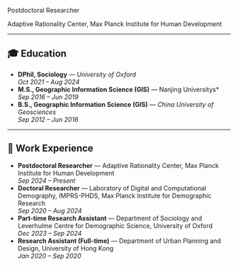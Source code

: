 
<p class="custom-title">Postdoctoral Researcher</p>
<p class="custom-subtitle">Adaptive Rationality Center, Max Planck Institute for Human Development</p> 

---

## 🎓 Education
- **DPhil, Sociology** — *University of Oxford*  
  *Oct 2021 – Aug 2024*
- **M.S., Geographic Information Science (GIS)** — Nanjing Universitys*  
  *Sep 2016 – Jun 2019*
- **B.S., Geographic Information Science (GIS)** — *China University of Geosciences*  
  *Sep 2012 – Jun 2016*

---

## 💼 Work Experience
- **Postdoctoral Researcher** — Adaptive Rationality Center, Max Planck Institute for Human Development  
  *Sep 2024 – Present*
- **Doctoral Researcher** — Laboratory of Digital and Computational Demography, IMPRS-PHDS, Max Planck Institute for Demographic Research  
  *Sep 2020 – Aug 2024*
- **Part-time Research Assistant** — Department of Sociology and Leverhulme Centre for Demographic Science, University of Oxford  
  *Dec 2023 – Sep 2024*
- **Research Assistant (Full-time)** — Department of Urban Planning and Design, University of Hong Kong  
  *Jan 2020 – Sep 2020*
